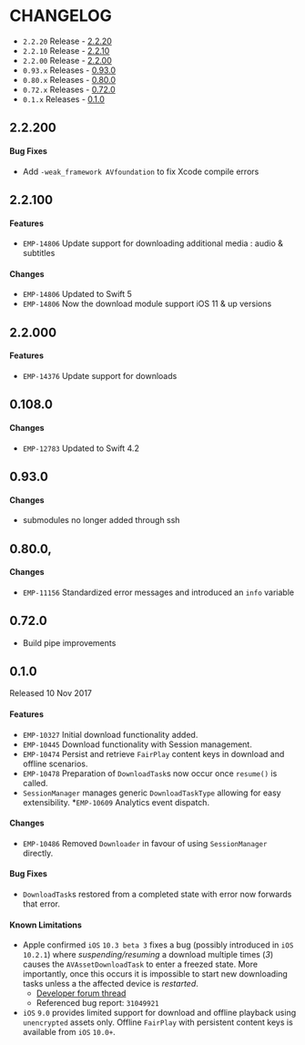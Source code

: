 # CHANGELOG

* `2.2.20` Release - [2.2.20](#2220)
* `2.2.10` Release - [2.2.10](#2210)
* `2.2.00` Release - [2.2.00](#2200)
* `0.93.x` Releases - [0.93.0](#0930)
* `0.80.x` Releases - [0.80.0](#0800)
* `0.72.x` Releases - [0.72.0](#0720)
* `0.1.x` Releases - [0.1.0](#010)


## 2.2.200
#### Bug Fixes
* Add `-weak_framework AVfoundation` to fix Xcode compile errors

## 2.2.100
#### Features
* `EMP-14806` Update support for downloading additional media : audio & subtitles

#### Changes
* `EMP-14806`  Updated to Swift 5
* `EMP-14806`  Now the download module support iOS 11 & up versions 


## 2.2.000
#### Features
* `EMP-14376` Update support for downloads 

## 0.108.0

#### Changes
* `EMP-12783`  Updated to Swift 4.2

## 0.93.0

#### Changes
* submodules no longer added through ssh

## 0.80.0,

#### Changes
* `EMP-11156` Standardized error messages and introduced an `info` variable

## 0.72.0
* Build pipe improvements

## 0.1.0
Released 10 Nov 2017

#### Features

* `EMP-10327` Initial download functionality added.
* `EMP-10445` Download functionality with Session management.
* `EMP-10474` Persist and retrieve `FairPlay` content keys in download and offline scenarios.
* `EMP-10478` Preparation of `DownloadTask`s now occur once `resume()` is called.
* `SessionManager` manages generic `DownloadTaskType` allowing for easy extensibility.
*`EMP-10609` Analytics event dispatch.

#### Changes
* `EMP-10486` Removed `Downloader` in favour of using `SessionManager` directly.

#### Bug Fixes
* `DownloadTask`s restored from a completed state with error now forwards that error.
    

#### Known Limitations
* Apple confirmed `iOS` `10.3 beta 3` fixes a bug (possibly introduced in `iOS 10.2.1`) where *suspending/resuming* a download multiple times (*3*) causes the `AVAssetDownloadTask` to enter a freezed state. More importantly, once this occurs it is impossible to start new downloading tasks unless a the affected device is *restarted*.
    - [Developer forum thread](https://forums.developer.apple.com/message/188168#188168)
    - Referenced bug report: `31049921`
* `iOS` `9.0` provides limited support for download and offline playback using `unencrypted` assets only. Offline `FairPlay` with persistent content keys is available from `iOS` `10.0+`.
